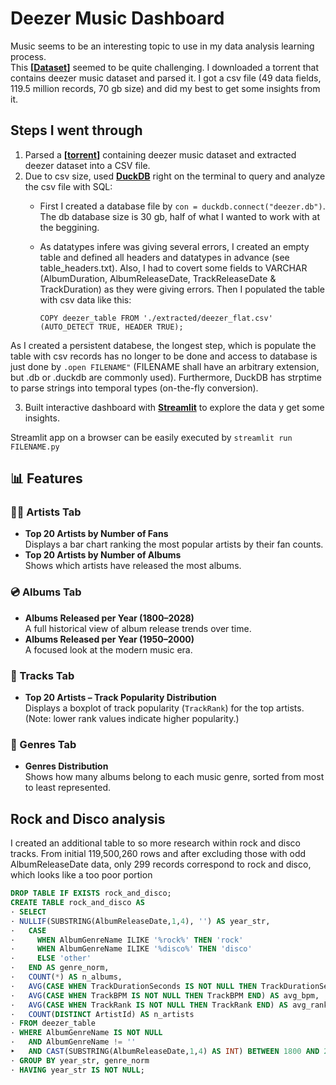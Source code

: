 # Deezer Music Dashboard

Music seems to be an interesting topic to use in my data analysis learning process.  
This **[[Dataset](https://github.com/MusicMoveArr/Datasets)]** seemed to be quite challenging. I downloaded a torrent that contains deezer music dataset and parsed it. I got a csv file (49 data fields, 119.5 million records, 70 gb size) and did my best to get some insights from it.

## Steps I went through
1. Parsed a **[[torrent](https://github.com/MusicMoveArr/Datasets/blob/main/MusicBrainz%20Tidal%20Spotify%20Deezer%20Dataset%2006%20July%202025.torrent)]** containing deezer music dataset and extracted deezer dataset into a CSV file.
2. Due to csv size, used **[DuckDB](https://duckdb.org/)** right on the terminal to query and analyze the csv file with SQL:
   - First I created a database file by `con = duckdb.connect("deezer.db")`. The db database size is 30 gb, half of what I wanted to work with at the beggining.
   - As datatypes infere was giving several errors, I created an empty table and defined all headers and datatypes in advance (see table_headers.txt). Also, I had to covert some fields to VARCHAR (AlbumDuration, AlbumReleaseDate, TrackReleaseDate & TrackDuration) as they were giving errors. Then I populated the table with csv data like this:
   
      `COPY deezer_table FROM './extracted/deezer_flat.csv'  (AUTO_DETECT TRUE, HEADER TRUE);`

As I created a persistent databese, the longest step, which is populate the table with csv records has no longer to be done and access to database is just done by `.open FILENAME"` (FILENAME shall have an arbitrary extension, but .db or .duckdb are commonly used). Furthermore, DuckDB has strptime to parse strings into temporal types (on-the-fly conversion).

3. Built interactive dashboard with **[Streamlit](https://streamlit.io/)** to explore the data y get some insights.

Streamlit app on a browser can be easily executed by `streamlit run FILENAME.py`

## 📊 Features

### 👨‍🎤 Artists Tab
- **Top 20 Artists by Number of Fans**  
  Displays a bar chart ranking the most popular artists by their fan counts.
- **Top 20 Artists by Number of Albums**  
  Shows which artists have released the most albums.

### 💿 Albums Tab
- **Albums Released per Year (1800–2028)**  
  A full historical view of album release trends over time.
- **Albums Released per Year (1950–2000)**  
  A focused look at the modern music era.

### 🎼 Tracks Tab
- **Top 20 Artists – Track Popularity Distribution**  
  Displays a boxplot of track popularity (`TrackRank`) for the top artists.  
  (Note: lower rank values indicate higher popularity.)

### 🎵 Genres Tab
- **Genres Distribution**  
  Shows how many albums belong to each music genre, sorted from most to least represented.

## Rock and Disco analysis

I created an additional table to so more research within rock and disco tracks. From initial 119,500,260 rows and after excluding those with odd AlbumReleaseDate data, only 299 records correspond to rock and disco, which looks like a too poor portion

```sql
DROP TABLE IF EXISTS rock_and_disco;
CREATE TABLE rock_and_disco AS
· SELECT
· NULLIF(SUBSTRING(AlbumReleaseDate,1,4), '') AS year_str,
·   CASE
·     WHEN AlbumGenreName ILIKE '%rock%' THEN 'rock'
·     WHEN AlbumGenreName ILIKE '%disco%' THEN 'disco'
·     ELSE 'other'
·   END AS genre_norm,
·   COUNT(*) AS n_albums,
·   AVG(CASE WHEN TrackDurationSeconds IS NOT NULL THEN TrackDurationSeconds END) AS avg_track_seconds,
·   AVG(CASE WHEN TrackBPM IS NOT NULL THEN TrackBPM END) AS avg_bpm,
·   AVG(CASE WHEN TrackRank IS NOT NULL THEN TrackRank END) AS avg_rank,
·   COUNT(DISTINCT ArtistId) AS n_artists
· FROM deezer_table
· WHERE AlbumGenreName IS NOT NULL
·   AND AlbumGenreName != ''
‣   AND CAST(SUBSTRING(AlbumReleaseDate,1,4) AS INT) BETWEEN 1800 AND 2025
· GROUP BY year_str, genre_norm
· HAVING year_str IS NOT NULL;
```
